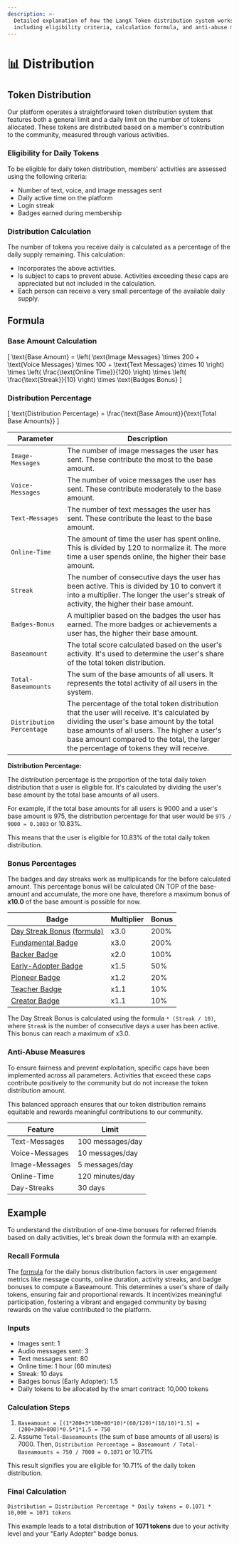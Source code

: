 ```yaml
---
description: >-
  Detailed explanation of how the LangX Token distribution system works,
  including eligibility criteria, calculation formula, and anti-abuse measures.
---
```


# 📊 Distribution

## Token Distribution

Our platform operates a straightforward token distribution system that features both a general limit and a daily limit on the number of tokens allocated. These tokens are distributed based on a member's contribution to the community, measured through various activities.

### Eligibility for Daily Tokens

To be eligible for daily token distribution, members' activities are assessed using the following criteria:

- Number of text, voice, and image messages sent
- Daily active time on the platform
- Login streak
- Badges earned during membership

### Distribution Calculation

The number of tokens you receive daily is calculated as a percentage of the daily supply remaining. This calculation:

- Incorporates the above activities.
- Is subject to caps to prevent abuse. Activities exceeding these caps are appreciated but not included in the calculation.
- Each person can receive a very small percentage of the available daily supply.

## Formula

<!-- `Baseamount = (Image-Messages * 200 + Voice-Messages * 100 + Text-Messages * 10) * (Online-Time / 120) * (Streak / 10) * Badges-Bonus` -->

<!-- `Distribution Percentage = Baseamount / Total-Baseamounts` -->

### Base Amount Calculation

\[ \text{Base Amount} = \left( \text{Image Messages} \times 200 + \text{Voice Messages} \times 100 + \text{Text Messages} \times 10 \right) \times \left( \frac{\text{Online Time}}{120} \right) \times \left( \frac{\text{Streak}}{10} \right) \times \text{Badges Bonus} \]

### Distribution Percentage

\[ \text{Distribution Percentage} = \frac{\text{Base Amount}}{\text{Total Base Amounts}} \]

| Parameter                 | Description                                                                                                                                                                                                                                                                         |
| ------------------------- | ----------------------------------------------------------------------------------------------------------------------------------------------------------------------------------------------------------------------------------------------------------------------------------- |
| `Image-Messages`          | The number of image messages the user has sent. These contribute the most to the base amount.                                                                                                                                                                                       |
| `Voice-Messages`          | The number of voice messages the user has sent. These contribute moderately to the base amount.                                                                                                                                                                                     |
| `Text-Messages`           | The number of text messages the user has sent. These contribute the least to the base amount.                                                                                                                                                                                       |
| `Online-Time`             | The amount of time the user has spent online. This is divided by 120 to normalize it. The more time a user spends online, the higher their base amount.                                                                                                                             |
| `Streak`                  | The number of consecutive days the user has been active. This is divided by 10 to convert it into a multiplier. The longer the user's streak of activity, the higher their base amount.                                                                                             |
| `Badges-Bonus`            | A multiplier based on the badges the user has earned. The more badges or achievements a user has, the higher their base amount.                                                                                                                                                     |
| `Baseamount`              | The total score calculated based on the user's activity. It's used to determine the user's share of the total token distribution.                                                                                                                                                   |
| `Total-Baseamounts`       | The sum of the base amounts of all users. It represents the total activity of all users in the system.                                                                                                                                                                              |
| `Distribution Percentage` | The percentage of the total token distribution that the user will receive. It's calculated by dividing the user's base amount by the total base amounts of all users. The higher a user's base amount compared to the total, the larger the percentage of tokens they will receive. |

**Distribution Percentage:**

The distribution percentage is the proportion of the total daily token distribution that a user is eligible for. It's calculated by dividing the user's base amount by the total base amounts of all users.

For example, if the total base amounts for all users is 9000 and a user's base amount is 975, the distribution percentage for that user would be `975 / 9000 = 0.1083` or 10.83%.

This means that the user is eligible for 10.83% of the total daily token distribution.

### Bonus Percentages

The badges and day streaks work as multiplicands for the before calculated amount. This percentage bonus will be calculated ON TOP of the base-amount and accumulate, the more one have, therefore a maximum bonus of **x10.0** of the base amount is possible for now.

| Badge                                                                    | Multiplier | Bonus |
| ------------------------------------------------------------------------ | ---------- | ----- |
| [Day Streak Bonus](../../welcome/day-streaks.md) [(formula)](./#formula) | x3.0       | 200%  |
| [Fundamental Badge](../../welcome/badges.md#fundamental-badge)           | x3.0       | 200%  |
| [Backer Badge](../../welcome/badges.md#backer-badge)                     | x2.0       | 100%  |
| [Early-Adopter Badge](../../welcome/badges.md#early-adopter-badge)       | x1.5       | 50%   |
| [Pioneer Badge](../../welcome/badges.md#pioneer-badge)                   | x1.2       | 20%   |
| [Teacher Badge](../../welcome/badges.md#teacher-badge)                   | x1.1       | 10%   |
| [Creator Badge](../../welcome/badges.md#creator-badge)                   | x1.1       | 10%   |

The Day Streak Bonus is calculated using the formula `* (Streak / 10)`, where `Streak` is the number of consecutive days a user has been active. This bonus can reach a maximum of x3.0.

### Anti-Abuse Measures

To ensure fairness and prevent exploitation, specific caps have been implemented across all parameters. Activities that exceed these caps contribute positively to the community but do not increase the token distribution amount.

This balanced approach ensures that our token distribution remains equitable and rewards meaningful contributions to our community.

| Feature        | Limit            |
| -------------- | ---------------- |
| Text-Messages  | 100 messages/day |
| Voice-Messages | 10 messages/day  |
| Image-Messages | 5 messages/day   |
| Online-Time    | 120 minutes/day  |
| Day-Streaks    | 30 days          |

## Example

To understand the distribution of one-time bonuses for referred friends based on daily activities, let's break down the formula with an example.

### Recall Formula

The [formula](#formula) for the daily bonus distribution factors in user engagement metrics like message counts, online duration, activity streaks, and badge bonuses to compute a Baseamount. This determines a user's share of daily tokens, ensuring fair and proportional rewards. It incentivizes meaningful participation, fostering a vibrant and engaged community by basing rewards on the value contributed to the platform.

### Inputs

- Images sent: 1
- Audio messages sent: 3
- Text messages sent: 80
- Online time: 1 hour (60 minutes)
- Streak: 10 days
- Badges bonus (Early Adopter): 1.5
- Daily tokens to be allocated by the smart contract: 10,000 tokens

### Calculation Steps

1. `Baseamount = [(1*200+3*100+80*10)*(60/120)*(10/10)*1.5] = (200+300+800)*0.5*1*1.5 = 750`
2. Assume `Total-Baseamounts` (the sum of base amounts of all users) is 7000. Then, `Distribution Percentage = Baseamount / Total-Baseamounts = 750 / 7000 = 0.1071` or 10.71%

This result signifies you are eligible for 10.71% of the daily token distribution.

### Final Calculation

`Distribution = Distribution Percentage * Daily tokens = 0.1071 * 10,000 = 1071 tokens`

This example leads to a total distribution of **1071 tokens** due to your activity level and your "Early Adopter" badge bonus.
